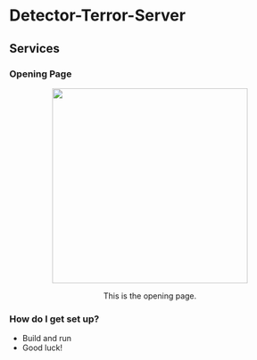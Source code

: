# Detector-Terror-Server #
## Services
### Opening Page 
<div align="center">
    <img src="https://drive.google.com/file/d/1kWSH55jm-6zA4z8vS1tDHB79IYSDV7Oj/view?usp=drive_link" width="350px" /> 
    <p>This is the opening page.</p> 
</div>  



### How do I get set up? ###

* Build and run 
* Good luck!

